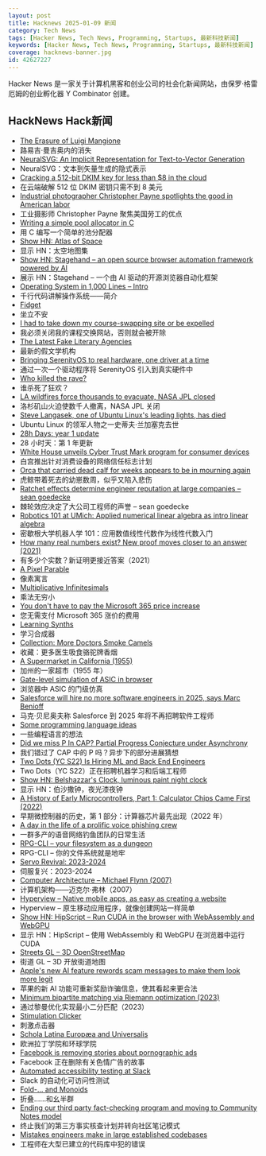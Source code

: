 ```yaml
---
layout: post
title: Hacknews 2025-01-09 新闻
category: Tech News
tags: [Hacker News, Tech News, Programming, Startups, 最新科技新闻]
keywords: [Hacker News, Tech News, Programming, Startups, 最新科技新闻]
coverage: hacknews-banner.jpg
id: 42627227
---
```


Hacker News 是一家关于计算机黑客和创业公司的社会化新闻网站，由保罗·格雷厄姆的创业孵化器 Y Combinator 创建。

## HackNews Hack新闻

- [The Erasure of Luigi Mangione](https://substack.evancarroll.com/p/the-erasure-of-luigi-mangione)
- 路易吉·曼吉奥内的消失
- [NeuralSVG: An Implicit Representation for Text-to-Vector Generation](https://sagipolaczek.github.io/NeuralSVG/)
- NeuralSVG：文本到矢量生成的隐式表示
- [Cracking a 512-bit DKIM key for less than $8 in the cloud](https://dmarcchecker.app/articles/crack-512-bit-dkim-rsa-key)
- 在云端破解 512 位 DKIM 密钥只需不到 8 美元
- [Industrial photographer Christopher Payne spotlights the good in American labor](https://www.scopeofwork.net/the-honorable-parts/)
- 工业摄影师 Christopher Payne 聚焦美国劳工的优点
- [Writing a simple pool allocator in C](https://8dcc.github.io/programming/pool-allocator.html)
- 用 C 编写一个简单的池分配器
- [Show HN: Atlas of Space](https://atlasof.space/)
- 显示 HN：太空地图集
- [Show HN: Stagehand – an open source browser automation framework powered by AI](https://github.com/browserbase/stagehand)
- 展示 HN：Stagehand – 一个由 AI 驱动的开源浏览器自动化框架
- [Operating System in 1,000 Lines – Intro](https://operating-system-in-1000-lines.vercel.app/en)
- 千行代码讲解操作系统——简介
- [Fidget](https://www.mattkeeter.com/projects/fidget/)
- 坐立不安
- [I had to take down my course-swapping site or be expelled](https://www.linkedin.com/posts/jdkaim_github-jdkaimhuskyswap-huskyswap-project-activity-7282609173316415488-1jdb)
- 我必须关闭我的课程交换网站，否则就会被开除
- [The Latest Fake Literary Agencies](https://writerbeware.blog/2024/08/16/the-latest-fake-literary-agencies/)
- 最新的假文学机构
- [Bringing SerenityOS to real hardware, one driver at a time](https://sdomi.pl/weblog/23-serenityos-realhw/)
- 通过一次一个驱动程序将 SerenityOS 引入到真实硬件中
- [Who killed the rave?](https://www.ft.com/content/2138e940-0c81-44b0-87a7-325f278413e1)
- 谁杀死了狂欢？
- [LA wildfires force thousands to evacuate, NASA JPL closed](https://www.theregister.com/2025/01/08/los_angeles_fires_jpl/)
- 洛杉矶山火迫使数千人撤离，NASA JPL 关闭
- [Steve Langasek, one of Ubuntu Linux's leading lights, has died](https://thenewstack.io/steve-langasek-one-of-ubuntu-linuxs-leading-lights-has-died/)
- Ubuntu Linux 的领军人物之一史蒂夫·兰加塞克去世
- [28h Days: year 1 update](https://sidhion.com/blog/28h_days_update_1/)
- 28 小时天：第 1 年更新
- [White House unveils Cyber Trust Mark program for consumer devices](https://www.nextgov.com/cybersecurity/2025/01/white-house-unveils-cyber-trust-mark-program-consumer-devices/401991/)
- 白宫推出针对消费设备的网络信任标志计划
- [Orca that carried dead calf for weeks appears to be in mourning again](https://www.nytimes.com/2025/01/02/us/mother-orca-tahlequah-calf-dead.html)
- 虎鲸带着死去的幼崽数周，似乎又陷入悲伤
- [Ratchet effects determine engineer reputation at large companies – sean goedecke](https://www.seangoedecke.com/ratchet-effects/)
- 棘轮效应决定了大公司工程师的声誉 – sean goedecke
- [Robotics 101 at UMich: Applied numerical linear algebra as intro linear algebra](https://robotics.umich.edu/academics/courses/course-offerings/rob101-fall-2020/)
- 密歇根大学机器人学 101：应用数值线性代数作为线性代数入门
- [How many real numbers exist? New proof moves closer to an answer (2021)](https://www.quantamagazine.org/how-many-numbers-exist-infinity-proof-moves-math-closer-to-an-answer-20210715/)
- 有多少个实数？新证明更接近答案（2021）
- [A Pixel Parable](https://olano.dev/blog/a-pixel-parable/)
- 像素寓言
- [Multiplicative Infinitesimals](https://github.com/Ericson2314/baccumulation/blob/main/math/multiplicative-infinitesimals.md)
- 乘法无穷小
- [You don't have to pay the Microsoft 365 price increase](https://www.consumer.org.nz/articles/you-don-t-have-to-pay-the-microsoft-365-price-increase)
- 您无需支付 Microsoft 365 涨价的费用
- [Learning Synths](https://learningsynths.ableton.com)
- 学习合成器
- [Collection: More Doctors Smoke Camels](https://tobacco.stanford.edu/cigarettes/doctors-smoking/more-doctors-smoke-camels/)
- 收藏：更多医生吸食骆驼牌香烟
- [A Supermarket in California (1955)](https://www.poetryfoundation.org/poems/47660/a-supermarket-in-california)
- 加州的一家超市（1955 年）
- [Gate-level simulation of ASIC in browser](https://znah.net/tt09/)
- 浏览器中 ASIC 的门级仿真
- [Salesforce will hire no more software engineers in 2025, says Marc Benioff](https://www.salesforceben.com/salesforce-will-hire-no-more-software-engineers-in-2025-says-marc-benioff/)
- 马克·贝尼奥夫称 Salesforce 到 2025 年将不再招聘软件工程师
- [Some programming language ideas](https://jerf.org/iri/post/2025/programming_language_ideas/)
- 一些编程语言的想法
- [Did we miss P In CAP? Partial Progress Conjecture under Asynchrony](https://arxiv.org/abs/2501.00021)
- 我们错过了 CAP 中的 P 吗？异步下的部分进展猜想
- [Two Dots (YC S22) Is Hiring ML and Back End Engineers](https://www.ycombinator.com/companies/two-dots/jobs/97PTcHT-machine-learning-engineer)
- Two Dots（YC S22）正在招聘机器学习和后端工程师
- [Show HN: Belshazzar's Clock, luminous paint night clock](https://blog.karliner.net/projects/belshazzars-clock/)
- 显示 HN：伯沙撒钟，夜光漆夜钟
- [A History of Early Microcontrollers, Part 1: Calculator Chips Came First (2022)](https://www.eejournal.com/article/a-history-of-early-microcontrollers-part-1-calculator-chips-came-first/)
- 早期微控制器的历史，第 1 部分：计算器芯片最先出现（2022 年）
- [A day in the life of a prolific voice phishing crew](https://krebsonsecurity.com/2025/01/a-day-in-the-life-of-a-prolific-voice-phishing-crew/)
- 一群多产的语音网络钓鱼团队的日常生活
- [RPG-CLI – your filesystem as a dungeon](https://github.com/facundoolano/rpg-cli)
- RPG-CLI – 你的文件系统就是地牢
- [Servo Revival: 2023-2024](https://blogs.igalia.com/mrego/servo-revival-2023-2024/)
- 伺服复兴：2023-2024
- [Computer Architecture – Michael Flynn (2007)](https://onlinelibrary.wiley.com/doi/full/10.1002/9780470050118.ecse071)
- 计算机架构——迈克尔·弗林（2007）
- [Hyperview – Native mobile apps, as easy as creating a website](https://hyperview.org/)
- Hyperview – 原生移动应用程序，就像创建网站一样简单
- [Show HN: HipScript – Run CUDA in the browser with WebAssembly and WebGPU](https://hipscript.lights0123.com/)
- 显示 HN：HipScript – 使用 WebAssembly 和 WebGPU 在浏览器中运行 CUDA
- [Streets GL – 3D OpenStreetMap](https://streets.gl/#47.35245,8.50958,21.25,42.00,459.10)
- 街道 GL – 3D 开放街道地图
- [Apple's new AI feature rewords scam messages to make them look more legit](https://www.crikey.com.au/2025/01/08/apple-new-artificial-intelligence-rewords-scam-messages-look-legitimate/)
- 苹果的新 AI 功能可重新奖励诈骗信息，使其看起来更合法
- [Minimum bipartite matching via Riemann optimization (2023)](https://ocramz.github.io/posts/2023-12-21-assignment-riemann-opt.html)
- 通过黎曼优化实现最小二分匹配（2023）
- [Stimulation Clicker](https://neal.fun/stimulation-clicker/)
- 刺激点击器
- [Schola Latina Europæa and Universalis](http://avitus.alcuinus.net/schola_latina/soni_en.php)
- 欧洲拉丁学院和环球学院
- [Facebook is removing stories about pornographic ads](https://www.404media.co/facebook-is-censoring-404-media-stories-about-facebooks-censorship/)
- Facebook 正在删除有关色情广告的故事
- [Automated accessibility testing at Slack](https://slack.engineering/automated-accessibility-testing-at-slack/)
- Slack 的自动化可访问性测试
- [Fold-... and Monoids](http://funcall.blogspot.com/2025/01/fold-and-monoids.html)
- 折叠......和幺半群
- [Ending our third party fact-checking program and moving to Community Notes model](https://about.fb.com/news/2025/01/meta-more-speech-fewer-mistakes/)
- 终止我们的第三方事实核查计划并转向社区笔记模式
- [Mistakes engineers make in large established codebases](https://www.seangoedecke.com/large-established-codebases/)
- 工程师在大型已建立的代码库中犯的错误

